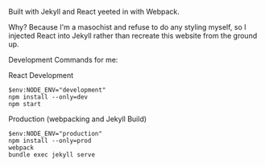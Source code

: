 Built with Jekyll and React yeeted in with Webpack.

Why? Because I'm a masochist and refuse to do any styling myself, so I injected React into Jekyll rather than recreate this website from
the ground up.

Development Commands for me:

React Development
```
$env:NODE_ENV="development"
npm install --only=dev
npm start
```

Production (webpacking and Jekyll Build)
```
$env:NODE_ENV="production"
npm install --only=prod
webpack
bundle exec jekyll serve
```
